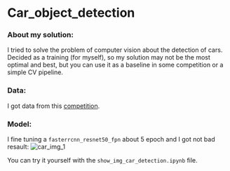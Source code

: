 # Car_object_detection
### About my solution:
I tried to solve the problem of computer vision about the detection of cars. Decided as a training (for myself), so my solution may not be the most optimal and best, but you can use it as a baseline in some competition or a simple CV pipeline.

### Data:
I got data from this [competition](https://ods.ai/competitions/mcs_car_verification).

### Model:
I fine tuning a `fasterrcnn_resnet50_fpn` about 5 epoch and I got not bad resault:
![car_img_1]()


You can try it yourself with the `show_img_car_detection.ipynb` file.
